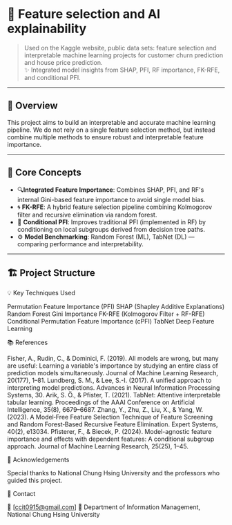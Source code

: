 # 🎯 Feature selection and AI explainability

> Used on the Kaggle website, public data sets: feature selection and interpretable machine learning projects for customer churn prediction and house price prediction.  
> ✨ Integrated model insights from SHAP, PFI, RF importance, FK-RFE, and conditional PFI.

---

## 📌 Overview

This project aims to build an interpretable and accurate machine learning pipeline. We do not rely on a single feature selection method, but instead combine multiple methods to ensure robust and interpretable feature importance.

---

## 🧠 Core Concepts

- 🔍**Integrated Feature Importance**: Combines SHAP, PFI, and RF's internal Gini-based feature importance to avoid single model bias.
- 🌀 **FK-RFE**: A hybrid feature selection pipeline combining Kolmogorov filter and recursive elimination via random forest.
- 🌿 **Conditional PFI**: Improves traditional PFI (implemented in RF) by conditioning on local subgroups derived from decision tree paths.
- ⚙️ **Model Benchmarking**: Random Forest (ML), TabNet (DL) — comparing performance and interpretability.

---

## 🏗️ Project Structure

💡 Key Techniques Used

Permutation Feature Importance (PFI)
SHAP (Shapley Additive Explanations)
Random Forest Gini Importance
FK-RFE (Kolmogorov Filter + RF-RFE)
Conditional Permutation Feature Importance (cPFI)
TabNet Deep Feature Learning

📚 References

Fisher, A., Rudin, C., & Dominici, F. (2019). All models are wrong, but many are useful: Learning a variable's importance by studying an entire class of prediction models simultaneously. Journal of Machine Learning Research, 20(177), 1–81.
Lundberg, S. M., & Lee, S.-I. (2017). A unified approach to interpreting model predictions. Advances in Neural Information Processing Systems, 30.
Arik, S. Ö., & Pfister, T. (2021). TabNet: Attentive interpretable tabular learning. Proceedings of the AAAI Conference on Artificial Intelligence, 35(8), 6679–6687.
Zhang, Y., Zhu, Z., Liu, X., & Yang, W. (2023). A Model‐Free Feature Selection Technique of Feature Screening and Random Forest‐Based Recursive Feature Elimination. Expert Systems, 40(2), e13034.
Pfisterer, F., & Biecek, P. (2024). Model-agnostic feature importance and effects with dependent features: A conditional subgroup approach. Journal of Machine Learning Research, 25(25), 1–45.

🙌 Acknowledgements

Special thanks to National Chung Hsing University and the professors who guided this project.

📮 Contact

📧 [ccit0915@gmail.com]
🏫 Department of Information Management, National Chung Hsing University
